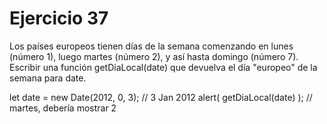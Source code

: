 <h1>Ejercicio 37</h1>
<p>Los países europeos tienen días de la semana comenzando en lunes (número 1), luego martes (número 2), y así hasta domingo (número 7). Escribir una función getDiaLocal(date) que devuelva el día "europeo" de la semana para date.</p>
  let date = new Date(2012, 0, 3);  // 3 Jan 2012
  alert( getDiaLocal(date) );       // martes, debería mostrar 2
  